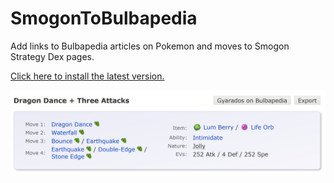 # SmogonToBulbapedia
Add links to Bulbapedia articles on Pokemon and moves to Smogon Strategy Dex pages.

[Click here to install the latest version.](https://github.com/Djent-/SmogonToBulbapedia/raw/master/SmogonToBulbapedia.user.js)

![Demo](https://github.com/Djent-/SmogonToBulbapedia/raw/master/smogontobulb.png)
